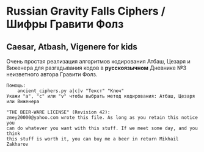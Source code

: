 # Russian Gravity Falls Ciphers / Шифры Гравити Фолз
## Caesar, Atbash, Vigenere for kids

Очень простая реализация алгоритмов кодирования Атбаш, Цезаря и Виженера для разгадывания кодов в **русскоязычном** Дневнике №3 неизветного автора Гравити Фолз.

```
Помощь:
	ancient_ciphers.py a|c|v "Текст" "Ключ"
Укажи "а", "c" или "v" чтобы выбрать метод кодирования: Атбаш, Цезаря или Виженера
```

```
"THE BEER-WARE LICENSE" (Revision 42):
zmey20000@yahoo.com wrote this file. As long as you retain this notice you
can do whatever you want with this stuff. If we meet some day, and you think
this stuff is worth it, you can buy me a beer in return Mikhail Zakharov
```
